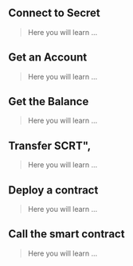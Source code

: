 ## Connect to Secret 
> Here you will learn ...

## Get an Account
> Here you will learn ...

## Get the Balance
> Here you will learn ...

## Transfer SCRT",
> Here you will learn ...

## Deploy a contract
> Here you will learn ...

## Call the smart contract
> Here you will learn ...
